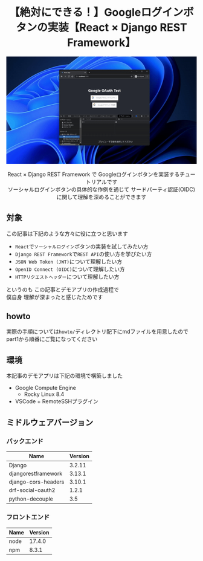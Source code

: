 <div align="center">

# 【絶対にできる！】Googleログインボタンの実装【React × Django REST Framework】

![Google_Login_GIF_demo](./howto/images/google_login_demo.gif)

React × Django REST Framework で Googleログインボタンを実装するチュートリアルです  
ソーシャルログインボタンの具体的な作例を通じて サードパーティ認証(OIDC)に関して理解を深めることができます

</div>

## 対象

この記事は下記のような方々に役に立つと思います

- `React`で`ソーシャルログイン`ボタンの実装を試してみたい方
- `Django REST Framework`で`REST API`の使い方を学びたい方
- `JSON Web Token (JWT)`について理解したい方
- `OpenID Connect (OIDC)`について理解したい方
- `HTTPリクエストヘッダー`について理解したい方

というのも この記事とデモアプリの作成過程で  
僕自身 理解が深まったと感じたためです

## howto

実際の手順については`howto/`ディレクトリ配下にmdファイルを用意したので  
part1から順番にご覧になってください

## 環境

本記事のデモアプリは下記の環境で構築しました

- Google Compute Engine
  - Rocky Linux 8.4
- VSCode + RemoteSSHプラグイン

## ミドルウェアバージョン

### バックエンド

| Name                | Version |
| ------------------- | ------- |
| Django              | 3.2.11  |
| djangorestframework | 3.13.1  |
| django-cors-headers | 3.10.1  |
| drf-social-oauth2   | 1.2.1   |
| python-decouple     | 3.5     |

### フロントエンド

| Name | Version |
| ---- | ------- |
| node | 17.4.0  |
| npm  | 8.3.1   |